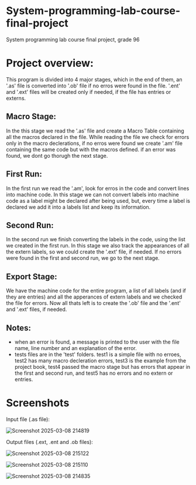 # System-programming-lab-course-final-project
System programming lab course final project, grade 96

# Project overview:
This program is divided into 4 major stages, which in the end of them, an '.as' file is converted
into '.ob' file if no erros were found in the file. '.ent' and '.ext' files will be created only
if needed, if the file has entries or externs.

## Macro Stage:
In the this stage we read the '.as' file and create a Macro Table containing all the macros 
declared in the file. While reading the file we check for errors only in the macro declerations,
if no erros were found we create '.am' file containing the same code but with the macros defined.
if an error was found, we dont go thorugh the next stage.

## First Run:
In the first run we read the '.am', look for erros in the code and convert lines into machine code.
In this stage we can not convert labels into machine code as a label might be declared after being used, but,
every time a label is declared we add it into a labels list and keep its information.

## Second Run:
In the second run we finish converting the labels in the code, using the list we created in the
first run. In this stage we also track the appearances of all the extern labels, so we could create the
'.ext' file, if needed.
If no errors were found in the first and second run, we go to the next stage.

## Export Stage:
We have the machine code for the entire program, a list of all labels (and if they are entries)
and all the apperances of extern labels and we checked the file for errors.
Now all thats left is to create the '.ob' file and the '.ent' and '.ext' files, if needed.

## Notes:
- when an error is found, a message is printed to the user with the file name, line number
	and an explanation of the error.
- tests files are in the 'test' folders. test1 is a simple file with no erroes,
	test2 has many macro decleration errors, test3 is the example from the project book,
	test4 passed the macro stage but has errors that appear in the first and second run,
	and test5 has no errors and no extern or entries.

# Screenshots
Input file (.as file):

![Screenshot 2025-03-08 214819](https://github.com/user-attachments/assets/0d53e8f2-6164-444f-aa2d-c8d622366978)

Output files (.ext, .ent and .ob files):

![Screenshot 2025-03-08 215122](https://github.com/user-attachments/assets/c61768b0-258b-4875-9522-970835ca2fd3)

![Screenshot 2025-03-08 215110](https://github.com/user-attachments/assets/cebc4efa-598a-4537-af9a-52a13f44bb18)

![Screenshot 2025-03-08 214835](https://github.com/user-attachments/assets/af135513-3158-4371-b7bb-80e11371536a)
